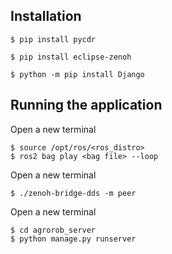 ## Installation

```
$ pip install pycdr

$ pip install eclipse-zenoh

$ python -m pip install Django
```
## Running the application
Open a new terminal
```
$ source /opt/ros/<ros_distro>
$ ros2 bag play <bag file> --loop
```
Open a new terminal
```
$ ./zenoh-bridge-dds -m peer
```
Open a new terminal
```
$ cd agrorob_server
$ python manage.py runserver 
```
